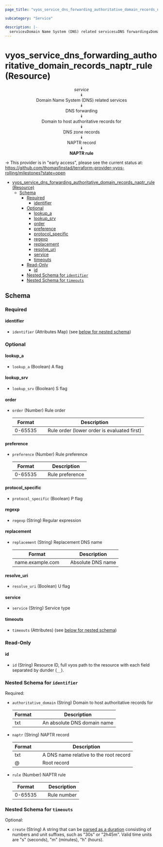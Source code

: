 ```yaml
---
page_title: "vyos_service_dns_forwarding_authoritative_domain_records_naptr_rule Resource - vyos"

subcategory: "Service"

description: |-
  service⯯Domain Name System (DNS) related services⯯DNS forwarding⯯Domain to host authoritative records for⯯DNS zone records⯯NAPTR record⯯NAPTR rule
---
```


# vyos_service_dns_forwarding_authoritative_domain_records_naptr_rule (Resource)
<center>

*service*  
⯯  
Domain Name System (DNS) related services  
⯯  
DNS forwarding  
⯯  
Domain to host authoritative records for  
⯯  
DNS zone records  
⯯  
NAPTR record  
⯯  
**NAPTR rule**


</center>

-> This provider is in "early access", please see the current status at: https://github.com/thomasfinstad/terraform-provider-vyos-rolling/milestones?state=open

<!--TOC-->

- [vyos_service_dns_forwarding_authoritative_domain_records_naptr_rule (Resource)](#vyos_service_dns_forwarding_authoritative_domain_records_naptr_rule-resource)
  - [Schema](#schema)
    - [Required](#required)
      - [identifier](#identifier)
    - [Optional](#optional)
      - [lookup_a](#lookup_a)
      - [lookup_srv](#lookup_srv)
      - [order](#order)
      - [preference](#preference)
      - [protocol_specific](#protocol_specific)
      - [regexp](#regexp)
      - [replacement](#replacement)
      - [resolve_uri](#resolve_uri)
      - [service](#service)
      - [timeouts](#timeouts)
    - [Read-Only](#read-only)
      - [id](#id)
    - [Nested Schema for `identifier`](#nested-schema-for-identifier)
    - [Nested Schema for `timeouts`](#nested-schema-for-timeouts)

<!--TOC-->

<!-- schema generated by tfplugindocs -->
## Schema

### Required

#### identifier
- `identifier` (Attributes Map) (see [below for nested schema](#nestedatt--identifier))

### Optional

#### lookup_a
- `lookup_a` (Boolean) A flag
#### lookup_srv
- `lookup_srv` (Boolean) S flag
#### order
- `order` (Number) Rule order

    |  Format   &emsp;|  Description                                  |
    |-----------|-----------------------------------------------|
    |  0-65535  &emsp;|  Rule order (lower order is evaluated first)  |
#### preference
- `preference` (Number) Rule preference

    |  Format   &emsp;|  Description      |
    |-----------|-------------------|
    |  0-65535  &emsp;|  Rule preference  |
#### protocol_specific
- `protocol_specific` (Boolean) P flag
#### regexp
- `regexp` (String) Regular expression
#### replacement
- `replacement` (String) Replacement DNS name

    |  Format            &emsp;|  Description        |
    |--------------------|---------------------|
    |  name.example.com  &emsp;|  Absolute DNS name  |
#### resolve_uri
- `resolve_uri` (Boolean) U flag
#### service
- `service` (String) Service type
#### timeouts
- `timeouts` (Attributes) (see [below for nested schema](#nestedatt--timeouts))

### Read-Only

#### id
- `id` (String) Resource ID, full vyos path to the resource with each field separated by dunder (`__`).

<a id="nestedatt--identifier"></a>
### Nested Schema for `identifier`

Required:

- `authoritative_domain` (String) Domain to host authoritative records for

    |  Format  &emsp;|  Description                  |
    |----------|-------------------------------|
    |  txt     &emsp;|  An absolute DNS domain name  |
- `naptr` (String) NAPTR record

    |  Format  &emsp;|  Description                             |
    |----------|------------------------------------------|
    |  txt     &emsp;|  A DNS name relative to the root record  |
    |  @       &emsp;|  Root record                             |
- `rule` (Number) NAPTR rule

    |  Format   &emsp;|  Description  |
    |-----------|---------------|
    |  0-65535  &emsp;|  Rule number  |


<a id="nestedatt--timeouts"></a>
### Nested Schema for `timeouts`

Optional:

- `create` (String) A string that can be [parsed as a duration](https://pkg.go.dev/time#ParseDuration) consisting of numbers and unit suffixes, such as &#34;30s&#34; or &#34;2h45m&#34;. Valid time units are &#34;s&#34; (seconds), &#34;m&#34; (minutes), &#34;h&#34; (hours).
